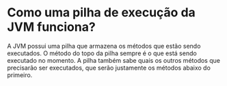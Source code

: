 # Como uma pilha de execução da JVM funciona?


A JVM possui uma pilha que armazena os métodos que estão sendo executados. O método do topo da pilha sempre é o que está sendo executado no momento. A pilha também sabe quais os outros métodos que precisarão ser executados, que serão justamente os métodos abaixo do primeiro. 

